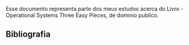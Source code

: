 Esse documento representa parte dos meus estudos acerca do Livro - Operational Systems  Three Easy Pieces, de dominio publico.



## Bibliografia
